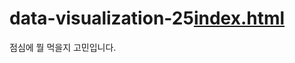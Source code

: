 # data-visualization-25[index.html](https://github.com/user-attachments/files/22266162/index.html)
<!DOCTYPE html>
<html>
<head>
	<meta charset="utf-8">
	<meta name="viewport" content="width=device-width, initial-scale=1">
	<title></title>
</head>
<body>
점심에 뭘 먹을지 고민입니다.
</body>
</html>
